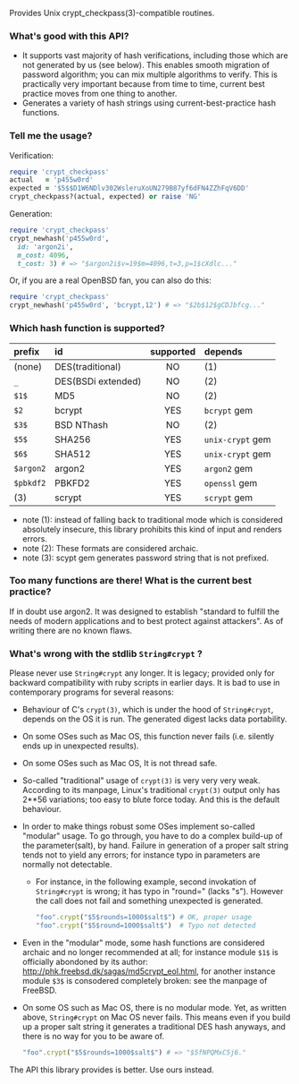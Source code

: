 Provides Unix crypt_checkpass(3)-compatible routines.

### What's good with this API?

- It supports vast majority of hash verifications, including those
  which are not generated by us (see below). This enables smooth
  migration of password algorithm; you can mix multiple algorithms to
  verify.  This is practically very important because from time to
  time, current best practice moves from one thing to another.
- Generates a variety of hash strings using current-best-practice hash
  functions.

### Tell me the usage?

Verification:

```ruby
require 'crypt_checkpass'
actual   = 'p455w0rd'
expected = '$5$$D1W6NDlv302WsleruXoUN279B87yf6dFN4ZZhFqV6DD'
crypt_checkpass?(actual, expected) or raise 'NG'
```

Generation:

```ruby
require 'crypt_checkpass'
crypt_newhash('p455w0rd',
  id: 'argon2i',
  m_cost: 4096,
  t_cost: 3) # => "$argon2i$v=19$m=4096,t=3,p=1$cXdlc..."
```

Or, if you are a real OpenBSD fan, you can also do this:

```ruby
require 'crypt_checkpass'
crypt_newhash('p455w0rd', 'bcrypt,12') # => "$2b$12$gCDJbfcg..."
```

### Which hash function is supported?

|prefix    |id                |supported| depends  |
|:-------- |:---------------- |:-------:|:-------- |
|(none)    |DES(traditional)  |NO |(1)             |
|`_`       |DES(BSDi extended)|NO |(2)             |
|`$1$`     |MD5               |NO |(2)             |
|`$2`      |bcrypt            |YES|`bcrypt` gem    |
|`$3$`     |BSD NThash        |NO |(2)             |
|`$5$`     |SHA256            |YES|`unix-crypt` gem|
|`$6$`     |SHA512            |YES|`unix-crypt` gem|
|`$argon2` |argon2            |YES|`argon2` gem    |
|`$pbkdf2` |PBKFD2            |YES|`openssl` gem   |
|(3)       |scrypt            |YES|`scrypt` gem    |

- note (1): instead of falling back to traditional mode which is
  considered absolutely insecure, this library prohibits this kind of
  input and renders errors.
- note (2): These formats are considered archaic.
- note (3): scypt gem generates password string that is not prefixed.

### Too many functions are there! What is the current best practice?

If in doubt use argon2.  It was designed to establish "standard to
fulfill the needs of modern applications and to best protect against
attackers".  As of writing there are no known flaws.

### What's wrong with the stdlib `String#crypt` ?

Please never use `String#crypt` any longer.  It is legacy; provided
only for backward compatibility with ruby scripts in earlier days.  It
is bad to use in contemporary programs for several reasons:

- Behaviour of C's `crypt(3)`, which is under the hood of
  `String#crypt`, depends on the OS it is run.  The generated digest
  lacks data portability.
- On some OSes such as Mac OS, this function never fails (i.e.
  silently ends up in unexpected results).
- On some OSes such as Mac OS, It is not thread safe.
- So-called "traditional" usage of `crypt(3)` is very very very weak.
  According to its manpage, Linux's traditional `crypt(3)` output only
  has 2**56 variations; too easy to blute force today.  And this is
  the default behaviour.
- In order to make things robust some OSes implement so-called
  "modular" usage. To go through, you have to do a complex build-up of
  the parameter(salt), by hand.  Failure in generation of a proper
  salt string tends not to yield any errors; for instance typo in
  parameters are normally not detectable.
    - For instance, in the following example, second invokation of
      `String#crypt` is wrong; it has typo in "round=" (lacks "s").
      However the call does not fail and something unexpected is
      generated.
      
      ```ruby
      "foo".crypt("$5$rounds=1000$salt$") # OK, proper usage
      "foo".crypt("$5$round=1000$salt$")  # Typo not detected
      ```

- Even in the "modular" mode, some hash functions are considered
  archaic and no longer recommended at all; for instance module `$1$`
  is officially abondoned by its author:
  http://phk.freebsd.dk/sagas/md5crypt_eol.html, for another instance
  module `$3$` is consodered completely broken: see the manpage of
  FreeBSD.
- On some OS such as Mac OS, there is no modular mode. Yet, as written
  above, `String#crypt` on Mac OS never fails.  This means even if you
  build up a proper salt string it generates a traditional DES hash
  anyways, and there is no way for you to be aware of.
  
  ```ruby
  "foo".crypt("$5$rounds=1000$salt$") # => "$5fNPQMxC5j6."
  ```

The API this library provides is better.  Use ours instead.
